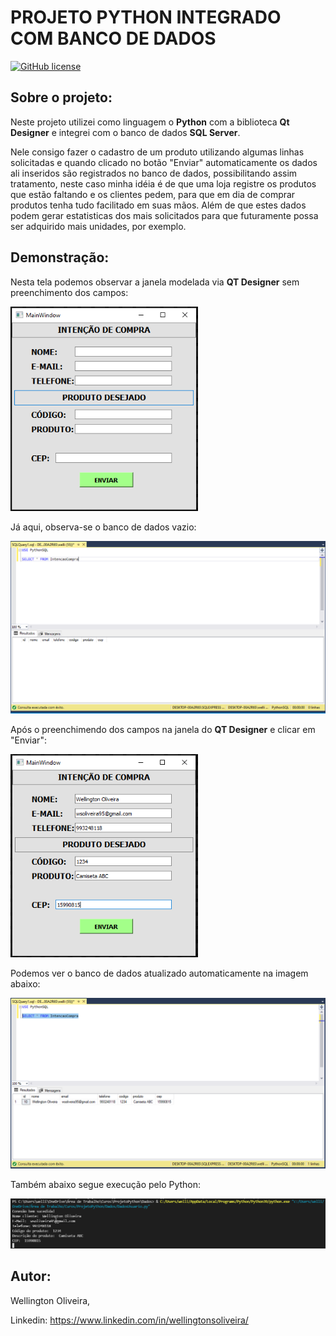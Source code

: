 # PROJETO PYTHON INTEGRADO COM BANCO DE DADOS
[![GitHub license](https://img.shields.io/github/license/WellingtonOliveira95/dados_bd)](https://github.com/WellingtonOliveira95/dados_bd/blob/master/LICENSE)

## Sobre o projeto:
Neste projeto utilizei como linguagem o **Python** com a biblioteca **Qt Designer** e integrei com o banco de dados **SQL Server**.

Nele consigo fazer o cadastro de um produto utilizando algumas linhas solicitadas e quando clicado no botão "Enviar" automaticamente os dados ali inseridos são registrados no banco de dados, possibilitando assim tratamento, neste caso minha idéia é de que uma loja registre os produtos que estão faltando e os clientes pedem, para que em dia de comprar produtos tenha tudo facilitado em suas mãos. Além de que estes dados podem gerar estatisticas dos mais solicitados para que futuramente possa ser adquirido mais unidades, por exemplo.

## Demonstração: 

Nesta tela podemos observar a janela modelada via **QT Designer** sem preenchimento dos campos:

<img src = "assets/tela_inicial_vazia.PNG" width="300">

Já aqui, observa-se o banco de dados vazio:

<img src = "assets/tela_inicialbd_vazia.PNG" width="800">

Após o preenchimendo dos campos na janela do **QT Designer** e clicar em "Enviar":

<img src = "assets/tela_inicial_preenchida.PNG" width="300">

Podemos ver o banco de dados atualizado automaticamente na imagem abaixo:

<img src = "assets/tela_inicialbd_preenchida.PNG" widht="800">

Também abaixo segue execução pelo Python:

<img src = "assets/tela_inicial_preenchida_python.PNG" widht="800">


## Autor:
Wellington Oliveira,

Linkedin: https://www.linkedin.com/in/wellingtonsoliveira/
